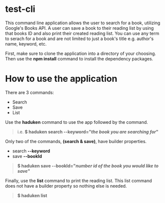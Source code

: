 # test-cli
This command line application allows the user to search for a book, utilizing Google's Books API. A user can save a book to their reading list by using that books ID and also print their created reading list. You can use any term to serach for a book and are not limited to just a book's title e.g. author's name, keyword, etc.

 First, make sure to clone the application into a directory of your choosing.
Then use the **npm install** command to install the dependency packages.

# How to use the application

There are 3 commands:
- Search
- Save
- List

Use the **haduken** command to use the app followed by the command.

> i.e.
> **$ haduken search --keyword="_the book you are searching for_"**

Only two of the commands, **(search & save)**, have builder properties.

- search **--keyword**
- save **--bookId**

> **$ haduken save --bookId="_number id of the book you would like to save_"**

Finally, use the **list** command to print the reading list. This list command does not have a builder property so nothing else is needed.

> **$ haduken list**
